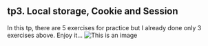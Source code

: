 ## tp3. Local storage, Cookie and Session

In this tp, there are 5 exercises for practice but I already done only 3 exercises above.
Enjoy it...
![This is an image](https://myoctocat.com/assets/images/base-octocat.svg)
